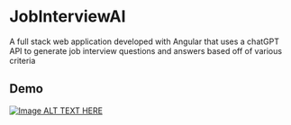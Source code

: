 # JobInterviewAI
A full stack web application developed with Angular that uses a chatGPT API to generate job interview questions and answers based off of various criteria

## Demo
[![Image ALT TEXT HERE](https://img.youtube.com/vi/PZgIa9oZFMI/0.jpg)](https://youtube.com/watch?v=PZgIa9oZFMI)